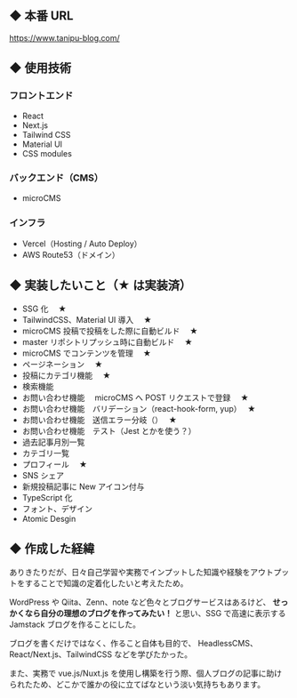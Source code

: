 ## ◆ 本番 URL

https://www.tanipu-blog.com/

## ◆ 使用技術

### フロントエンド

- React
- Next.js
- Tailwind CSS
- Material UI
- CSS modules

### バックエンド（CMS）

- microCMS

### インフラ

- Vercel（Hosting / Auto Deploy）
- AWS Route53（ドメイン）

## ◆ 実装したいこと（★ は実装済）

- SSG 化　 ★
- TailwindCSS、Material UI 導入　 ★
- microCMS 投稿で投稿をした際に自動ビルド　 ★
- master リポシトリプッシュ時に自動ビルド　 ★
- microCMS でコンテンツを管理　 ★
- ページネーション　 ★
- 投稿にカテゴリ機能　 ★
- 検索機能
- お問い合わせ機能　 microCMS へ POST リクエストで登録　 ★
- お問い合わせ機能　バリデーション（react-hook-form, yup）　 ★
- お問い合わせ機能　送信エラー分岐（）　 ★
- お問い合わせ機能　テスト（Jest とかを使う？）
- 過去記事月別一覧
- カテゴリ一覧
- プロフィール　 ★
- SNS シェア
- 新規投稿記事に New アイコン付与
- TypeScript 化
- フォント、デザイン
- Atomic Desgin

## ◆ 作成した経緯

ありきたりだが、日々自己学習や実務でインプットした知識や経験をアウトプットをすることで知識の定着化したいと考えたため。

WordPress や Qiita、Zenn、note など色々とブログサービスはあるけど、
**せっかくなら自分の理想のブログを作ってみたい！** と思い、SSG で高速に表示する Jamstack ブログを作ることにした。

ブログを書くだけではなく、作ること自体も目的で、
HeadlessCMS、React/Next.js、TailwindCSS などを学びたかった。

また、実務で vue.js/Nuxt.js を使用し構築を行う際、個人ブログの記事に助けられたため、どこかで誰かの役に立てばなという淡い気持ちもあります。
